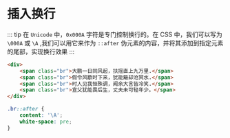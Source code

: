 # 插入换行
::: tip
在 `Unicode` 中，`0x000A` 字符是专门控制换行的。在 CSS 中，我们可以写为 `\000A` 或 `\A` ,我们可以用它来作为 `::after` 伪元素的内容，并将其添加到指定元素的尾部，实现换行效果
:::

<template>
<div class="wrap">
    <div>
        <span class="br">大鹏一日同风起，扶摇直上九万里.</span>
        <span class="br">假令风歇时下来，犹能簸却沧冥水.</span>
        <span class="br">时人见我恒殊调，闻余大言皆冷笑.</span>
        <span class="br">宣父犹能畏后生，丈夫未可轻年少。</span>
    </div>
</div>
</template>

<style>
.wrap {
    display: flex;
    justify-content: center;
    align-items: center;
}
.br::after {
    content: '\A';
    white-space: pre;
}
</style>

```html
<div>
    <span class="br">大鹏一日同风起，扶摇直上九万里.</span>
    <span class="br">假令风歇时下来，犹能簸却沧冥水.</span>
    <span class="br">时人见我恒殊调，闻余大言皆冷笑.</span>
    <span class="br">宣父犹能畏后生，丈夫未可轻年少。</span>
</div>
```
```css
.br::after {
    content: '\A';
    white-space: pre;
}
```
